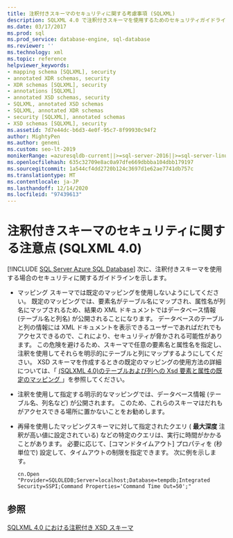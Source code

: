 ```yaml
---
title: 注釈付きスキーマのセキュリティに関する考慮事項 (SQLXML)
description: SQLXML 4.0 で注釈付きスキーマを使用するためのセキュリティガイドラインについて説明します。
ms.date: 03/17/2017
ms.prod: sql
ms.prod_service: database-engine, sql-database
ms.reviewer: ''
ms.technology: xml
ms.topic: reference
helpviewer_keywords:
- mapping schema [SQLXML], security
- annotated XDR schemas, security
- XDR schemas [SQLXML], security
- annotations [SQLXML]
- annotated XSD schemas, security
- SQLXML, annotated XSD schemas
- SQLXML, annotated XDR schemas
- security [SQLXML], annotated schemas
- XSD schemas [SQLXML], security
ms.assetid: 7d7e44dc-b6d3-4e0f-95c7-8f99930c94f2
author: MightyPen
ms.author: genemi
ms.custom: seo-lt-2019
monikerRange: =azuresqldb-current||>=sql-server-2016||>=sql-server-linux-2017||=azuresqldb-mi-current
ms.openlocfilehash: 635c32709e8ac0a97dfe669dbbba104dbb179197
ms.sourcegitcommit: 1a544cf4dd2720b124c3697d1e62ae7741db757c
ms.translationtype: MT
ms.contentlocale: ja-JP
ms.lasthandoff: 12/14/2020
ms.locfileid: "97439613"
---
```

# <a name="annotated-schema-security-considerations-sqlxml-40"></a>注釈付きスキーマのセキュリティに関する注意点 (SQLXML 4.0)
[!INCLUDE [SQL Server Azure SQL Database](../../../includes/applies-to-version/sql-asdb.md)]
  次に、注釈付きスキーマを使用する場合のセキュリティに関するガイドラインを示します。  
  
-   マッピング スキーマでは既定のマッピングを使用しないようにしてください。 既定のマッピングでは、要素名がテーブル名にマップされ、属性名が列名にマップされるため、結果の XML ドキュメントではデータベース情報 (テーブル名と列名) が公開されることになります。 データベースのテーブルと列の情報には XML ドキュメントを表示できるユーザーであればだれでもアクセスできるので、これにより、セキュリティが脅かされる可能性があります。 この危険を避けるため、スキーマで任意の要素名と属性名を指定し、注釈を使用してそれらを明示的にテーブルと列にマップするようにしてください。 XSD スキーマを作成するときの既定のマッピングの使用方法の詳細については、「 [&#40;SQLXML 4.0&#41;のテーブルおよび列への Xsd 要素と属性の既定のマッピング ](../../../relational-databases/sqlxml-annotated-xsd-schemas-using/default-mapping-of-xsd-elements-and-attributes-to-tables-and-columns-sqlxml-4-0.md)」を参照してください。  
  
-   注釈を使用して指定する明示的なマッピングでは、データベース情報 (テーブル名、列名など) が公開されます。 このため、これらのスキーマはだれもがアクセスできる場所に置かないことをお勧めします。  
  
-   再帰を使用したマッピングスキーマに対して指定されたクエリ ( **最大深度** 注釈が高い値に設定されている) などの特定のクエリは、実行に時間がかかることがあります。 必要に応じて、[コマンドタイムアウト] プロパティを (秒単位で) 設定して、タイムアウトの制限を指定できます。 次に例を示します。  
  
    ```  
    cn.Open "Provider=SQLOLEDB;Server=localhost;Database=tempdb;Integrated Security=SSPI;Command Properties='Command Time Out=50';"  
    ```  
  
## <a name="see-also"></a>参照  
 [SQLXML 4.0 における注釈付き XSD スキーマ](../../../relational-databases/sqlxml/annotated-xsd-schemas/annotated-xsd-schemas-in-sqlxml-4-0.md)  
  
  
